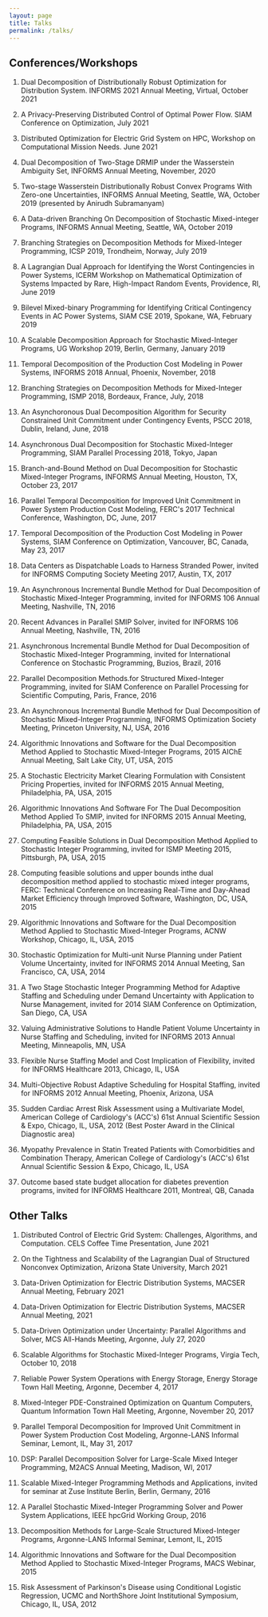 ```yaml
---
layout: page
title: Talks
permalink: /talks/
---
```


## Conferences/Workshops

1. Dual Decomposition of Distributionally Robust Optimization for Distribution System. INFORMS 2021 Annual Meeting, Virtual, October 2021

2. A Privacy-Preserving Distributed Control of Optimal Power Flow. SIAM Conference on Optimization, July 2021

3. Distributed Optimization for Electric Grid System on HPC, Workshop on Computational Mission Needs. June 2021

4. Dual Decomposition of Two-Stage DRMIP under the Wasserstein Ambiguity Set, INFORMS Annual Meeting, November, 2020

5. Two-stage Wasserstein Distributionally Robust Convex Programs With Zero-one Uncertainties, INFORMS Annual Meeting, Seattle, WA, October 2019 (presented by Anirudh Subramanyam)

6. A Data-driven Branching On Decomposition of Stochastic Mixed-integer Programs, INFORMS Annual Meeting, Seattle, WA, October 2019

7. Branching Strategies on Decomposition Methods for Mixed-Integer Programming, ICSP 2019, Trondheim, Norway, July 2019

8. A Lagrangian Dual Approach for Identifying the Worst Contingencies in Power Systems, ICERM Workshop on Mathematical Optimization of Systems Impacted by Rare, High-Impact Random Events, Providence, RI, June 2019

9. Bilevel Mixed-binary Programming for Identifying Critical Contingency Events in AC Power Systems, SIAM CSE 2019, Spokane, WA, February 2019

10. A Scalable Decomposition Approach for Stochastic Mixed-Integer Programs, UG Workshop 2019, Berlin, Germany, January 2019

11. Temporal Decomposition of the Production Cost Modeling in Power Systems, INFORMS 2018 Annual, Phoenix, November, 2018

12. Branching Strategies on Decomposition Methods for Mixed-Integer Programming, ISMP 2018, Bordeaux, France, July, 2018

13. An Asynchoronous Dual Decomposition Algorithm for Security Constrained Unit Commitment under Contingency Events, PSCC 2018, Dublin, Ireland, June, 2018

14. Asynchronous Dual Decomposition for Stochastic Mixed-Integer Programming, SIAM Parallel Processing 2018, Tokyo, Japan

15. Branch-and-Bound Method on Dual Decomposition for Stochastic Mixed-Integer Programs, INFORMS Annual Meeting, Houston, TX, October 23, 2017

16. Parallel Temporal Decomposition for Improved Unit Commitment in Power System Production Cost Modeling, FERC's 2017 Technical Conference, Washington, DC, June, 2017

17. Temporal Decomposition of the Production Cost Modeling in Power Systems, SIAM Conference on Optimization, Vancouver, BC, Canada, May 23, 2017

18. Data Centers as Dispatchable Loads to Harness Stranded Power, invited for INFORMS Computing Society Meeting 2017, Austin, TX, 2017

19. An Asynchronous Incremental Bundle Method for Dual Decomposition of Stochastic Mixed-Integer Programming, invited for INFORMS 106 Annual Meeting, Nashville, TN, 2016

20. Recent Advances in Parallel SMIP Solver, invited for INFORMS 106 Annual Meeting, Nashville, TN, 2016

21. Asynchronous Incremental Bundle Method for Dual Decomposition of Stochastic Mixed-Integer Programming, invited for International Conference on Stochastic Programming, Buzios, Brazil, 2016

22. Parallel Decomposition Methods.for Structured Mixed-Integer Programming, invited for SIAM Conference on Parallel Processing for Scientific Computing, Paris, France, 2016

23. An Asynchronous Incremental Bundle Method for Dual Decomposition of Stochastic Mixed-Integer Programming, INFORMS Optimization Society Meeting, Princeton University, NJ, USA, 2016 

24. Algorithmic Innovations and Software for the Dual Decomposition Method Applied to Stochastic Mixed-Integer Programs, 2015 AIChE Annual Meeting, Salt Lake City, UT, USA, 2015

25. A Stochastic Electricity Market Clearing Formulation with Consistent Pricing Properties, invited for INFORMS 2015 Annual Meeting, Philadelphia, PA, USA, 2015

26. Algorithmic Innovations And Software For The Dual Decomposition Method Applied To SMIP, invited for INFORMS 2015 Annual Meeting, Philadelphia, PA, USA, 2015

27. Computing Feasible Solutions in Dual Decomposition Method Applied to Stochastic Integer Programming, invited for ISMP Meeting 2015, Pittsburgh, PA, USA, 2015

28. Computing feasible solutions and upper bounds inthe dual decomposition method applied to stochastic mixed integer programs, FERC: Technical Conference on Increasing Real-Time and Day-Ahead Market Efficiency through Improved Software, Washington, DC, USA, 2015

29. Algorithmic Innovations and Software for the Dual Decomposition Method Applied to Stochastic Mixed-Integer Programs, ACNW Workshop, Chicago, IL, USA, 2015

30. Stochastic Optimization for Multi-unit Nurse Planning under Patient Volume Uncertainty, invited for INFORMS 2014 Annual Meeting, San Francisco, CA, USA, 2014

31. A Two Stage Stochastic Integer Programming Method for Adaptive Staffing and Scheduling under Demand Uncertainty with Application to Nurse Management, invited for 2014 SIAM Conference on Optimization, San Diego, CA, USA

32. Valuing Administrative Solutions to Handle Patient Volume Uncertainty in Nurse Staffing and Scheduling, invited for INFORMS 2013 Annual Meeting, Minneapolis, MN, USA

33. Flexible Nurse Staffing Model and Cost Implication of Flexibility, invited for INFORMS Healthcare 2013, Chicago, IL, USA

34. Multi-Objective Robust Adaptive Scheduling for Hospital Staffing, invited for INFORMS 2012 Annual Meeting, Phoenix, Arizona, USA

35. Sudden Cardiac Arrest Risk Assessment using a Multivariate Model, American College of Cardiology's (ACC's) 61st Annual Scientific Session & Expo, Chicago, IL, USA, 2012 (Best Poster Award in the Clinical Diagnostic area)

36. Myopathy Prevalence in Statin Treated Patients with Comorbidities and Combination Therapy, American College of Cardiology's (ACC's) 61st Annual Scientific Session & Expo, Chicago, IL, USA

37. Outcome based state budget allocation for diabetes prevention programs, invited for INFORMS Healthcare 2011, Montreal, QB, Canada

## Other Talks


1. Distributed Control of Electric Grid System: Challenges, Algorithms, and Computation. CELS Coffee Time Presentation, June 2021

2. On the Tightness and Scalability of the Lagrangian Dual of Structured Nonconvex Optimization, Arizona State University, March 2021

3. Data-Driven Optimization for Electric Distribution Systems, MACSER Annual Meeting, February 2021

4. Data-Driven Optimization for Electric Distribution Systems, MACSER Annual Meeting, 2021

5. Data-Driven Optimization under Uncertainty: Parallel Algorithms and Solver, MCS All-Hands Meeting, Argonne, July 27, 2020

6. Scalable Algorithms for Stochastic Mixed-Integer Programs, Virgia Tech, October 10, 2018

7. Reliable Power System Operations with Energy Storage, Energy Storage Town Hall Meeting, Argonne, December 4, 2017

8. Mixed-Integer PDE-Constrained Optimization on Quantum Computers, Quantum Information Town Hall Meeting, Argonne, November 20, 2017

9. Parallel Temporal Decomposition for Improved Unit Commitment in Power System Production Cost Modeling, Argonne-LANS Informal Seminar, Lemont, IL, May 31, 2017

10. DSP: Parallel Decomposition Solver for Large-Scale Mixed Integer Programming, M2ACS Annual Meeting, Madison, WI, 2017

11. Scalable Mixed-Integer Programming Methods and Applications, invited for seminar at Zuse Institute Berlin, Berlin, Germany, 2016

12. A Parallel Stochastic Mixed-Integer Programming Solver and Power System Applications, IEEE hpcGrid Working Group, 2016

13. Decomposition Methods for Large-Scale Structured Mixed-Integer Programs, Argonne-LANS Informal Seminar, Lemont, IL, 2015

14. Algorithmic Innovations and Software for the Dual Decomposition Method Applied to Stochastic Mixed-Integer Programs, MACS Webinar, 2015

15. Risk Assessment of Parkinson's Disease using Conditional Logistic Regression, UCMC and NorthShore Joint Institutional Symposium, Chicago, IL, USA, 2012
